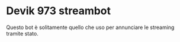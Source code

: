 # Devik 973 streambot
Questo bot è solitamente quello che uso per annunciare le streaming tramite stato.
